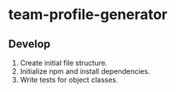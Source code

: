 # team-profile-generator

## Develop

1. Create initial file structure.
1. Initialize npm and install dependencies.
1. Write tests for object classes.